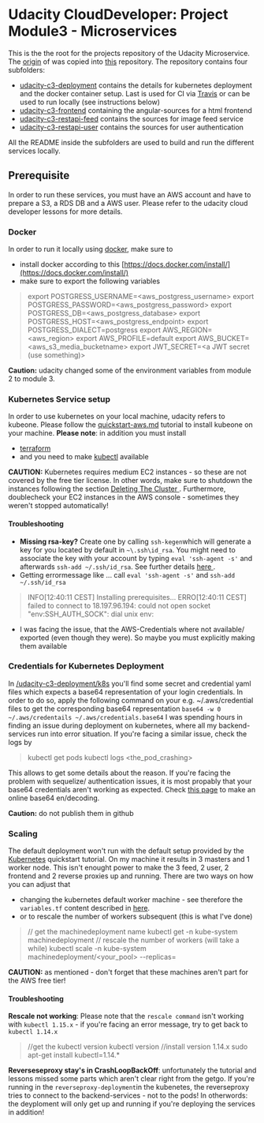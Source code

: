 # Udacity CloudDeveloper: Project Module3 - Microservices
This is the the root for the projects repository of the Udacity Microservice.  The [origin](https://github.com/scheeles/cloud-developer/tree/06-ci/course-03/exercises)  of was copied into [this]([https://github.com/mitschen/udacity-c3-pro-microservice](https://github.com/mitschen/udacity-c3-pro-microservice)) repository. 
The repository contains four subfolders:
* [udacity-c3-deployment](https://github.com/mitschen/udacity-c3-pro-microservice/tree/master/udacity-c3-deployment) contains the details for kubernetes deployment and the docker container setup. Last is used for CI via [Travis](https://travis-ci.org/mitschen/udacity-c3-pro-microservice/branches) or can be used to run locally (see instructions below)
* [udacity-c3-frontend](https://github.com/mitschen/udacity-c3-pro-microservice/tree/master/udacity-c3-frontend) containing the angular-sources for a html frontend 
* [udacity-c3-restapi-feed](https://github.com/mitschen/udacity-c3-pro-microservice/tree/master/udacity-c3-restapi-feed) contains the sources for image feed service
* [udacity-c3-restapi-user](https://github.com/mitschen/udacity-c3-pro-microservice/tree/master/udacity-c3-restapi-user) contains the sources for user authentication

All the README inside the subfolders are used to build and run the different services locally. 

## Prerequisite
In order to run these services, you must have an AWS account and have to prepare a S3, a RDS DB and a AWS user. Please refer to the udacity cloud developer lessons for more details.

### Docker
In order to run it locally using [docker](https://www.docker.com/), make sure to
* install docker according to this [https://docs.docker.com/install/](https://docs.docker.com/install/)
* make sure to export the following variables

>export POSTGRESS_USERNAME=<aws_postgress_username>
export POSTGRESS_PASSWORD=<aws_postgress_password>
export POSTGRESS_DB=<aws_postgress_database>
export POSTGRESS_HOST=<aws_postgress_endpoint>
export POSTGRESS_DIALECT=postgress
export AWS_REGION=<aws_region>
export AWS_PROFILE=default
export AWS_BUCKET=<aws_s3_media_bucketname>
export JWT_SECRET=<a JWT secret (use something)>

**Caution:** udacity changed some of the environment variables from module 2 to module 3.
### Kubernetes Service setup

In order to use kubernetes on your local machine, udacity refers to kubeone. Please follow the [quickstart-aws.md](https://github.com/kubermatic/kubeone/blob/master/docs/quickstart-aws.md) tutorial to install kubeone on your machine.
**Please note**: in addition you must install 
* [terraform](https://www.terraform.io/downloads.html) 
* and you need to make [kubectl](https://kubernetes.io/docs/tasks/tools/install-kubectl/#install-kubectl-on-linux) available

**CAUTION:** Kubernetes requires medium EC2 instances - so these are not covered by the free tier license. In other words, make sure to shutdown the instances following the section [Deleting The Cluster
](https://github.com/kubermatic/kubeone/blob/master/docs/quickstart-aws.md#deleting-the-cluster). Furthermore, doublecheck your EC2 instances in the AWS console - sometimes they weren't stopped automatically!

#### Troubleshooting
* **Missing rsa-key?** Create one by calling `ssh-kegen`which will generate a key for you located by default in `~\.ssh\id_rsa`. You might need to associate the key with your account by typing `eval 'ssh-agent -s'` and afterwards `ssh-add ~/.ssh/id_rsa`. See further details [here ](https://github.com/kubermatic/kubeone/blob/master/docs/ssh.md).
* Getting errormessage like ... call `eval 'ssh-agent -s'` and `ssh-add ~/.ssh/id_rsa`
>INFO[12:40:11 CEST] Installing prerequisites…
ERRO[12:40:11 CEST] failed to connect to 18.197.96.194: could not open socket "env:SSH_AUTH_SOCK": dial unix env:


* I was facing the issue, that the AWS-Credentials where not available/ exported (even though they were). So maybe you must explicitly making them available 


### Credentials for Kubernetes Deployment
In [/udacity-c3-deployment/k8s](https://github.com/mitschen/udacity-c3-pro-microservice/tree/master/udacity-c3-deployment/k8s) you'll find some secret and credential yaml files which expects a base64 representation of your login credentials. In order to do so, apply the following command on your e.g. ~/.aws/credential files to get the corresponding base64 representation
`base64 -w 0 ~/.aws/credentails ~/.aws/credentials.base64`
I was spending hours in finding an issue during deployment on kubernetes, where all my backend-services run into error situation. If you're facing a similar issue, check the logs by
> kubectl get pods
> kubectl logs <the_pod_crashing>

This allows to get some details about the reason. If you're facing the problem with sequelize/ authentication issues, it is most propably that your base64 credentials aren't working as expected. Check [this page](https://www.base64encode.org/) to make an online base64 en/decoding.

**Caution:** do not publish them in github

### Scaling
The default deployment won't run with the default setup provided by the [Kubernetes](https://github.com/kubermatic/kubeone/blob/master/docs/quickstart-aws.md) quickstart tutorial. On my machine it results in 3 masters and 1 worker node. This isn't enought power to make the 3 feed, 2 user, 2 frontend and 2 reverse proxies up and running. There are two ways on how you can adjust that
* changing the kubernetes default worker machine - see therefore the `variables.tf` content described in [here](https://github.com/kubermatic/kubeone/blob/master/docs/quickstart-aws.md#creating-infrastructure).
* or to rescale the number of workers subsequent (this is what I've done)
> // get the machinedeployment name
> kubectl get -n kube-system machinedeployment
> // rescale the number of workers (will take a while)
> kubectl scale -n kube-system machinedeployment/<your_pool> --replicas=<number of replicates>

**CAUTION:** as mentioned - don't forget that these machines aren't part for the AWS free tier!

#### Troubleshooting
**Rescale not working**: Please note that the `rescale command` isn't working with `kubectl 1.15.x` - if you're facing an error message, try to get back to `kubectl 1.14.x`
> //get the kubectl version
> kubectl version
> //install version 1.14.x
> sudo apt-get install kubectl=1.14.\*

**Reverseseproxy stay's in CrashLoopBackOff**: unfortunately the tutorial and lessons missed some parts which aren't clear right from the getgo. If you're running in the `reverseproxy-deployment`in the kubenetes, the reverseproxy tries to connect to the backend-services - not to the pods! In otherwords: the deyploment will only get up and running if you're deploying the services in addition!

